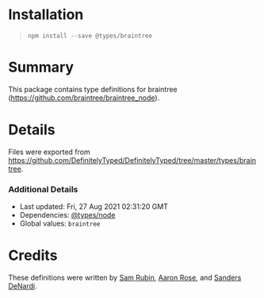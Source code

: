 # Installation
> `npm install --save @types/braintree`

# Summary
This package contains type definitions for braintree (https://github.com/braintree/braintree_node).

# Details
Files were exported from https://github.com/DefinitelyTyped/DefinitelyTyped/tree/master/types/braintree.

### Additional Details
 * Last updated: Fri, 27 Aug 2021 02:31:20 GMT
 * Dependencies: [@types/node](https://npmjs.com/package/@types/node)
 * Global values: `braintree`

# Credits
These definitions were written by [Sam Rubin](https://github.com/smrubin), [Aaron Rose](https://github.com/acdr), and [Sanders DeNardi](https://github.com/sedenardi).
